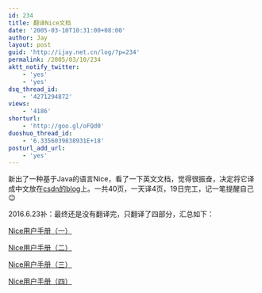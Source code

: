 ```yaml
---
id: 234
title: 翻译Nice文档
date: '2005-03-10T10:31:00+08:00'
author: Jay
layout: post
guid: 'http://ijay.net.cn/log/?p=234'
permalink: /2005/03/10/234
aktt_notify_twitter:
    - 'yes'
    - 'yes'
dsq_thread_id:
    - '4271294872'
views:
    - '4186'
shorturl:
    - 'http://goo.gl/oFQd0'
duoshuo_thread_id:
    - '6.3356039838931E+18'
posturl_add_url:
    - 'yes'
---
```


新出了一种基于Java的语言Nice，看了一下英文文档，觉得很振奋，决定将它译成中文放在<a href="http://blog.csdn.net/sandy_xu/" target="_blank">csdn的blog</a>上。一共40页，一天译4页，19日完工，记一笔提醒自己 :wink:

2016.6.23补：最终还是没有翻译完，只翻译了四部分，汇总如下：

<a href="http://www.jayxu.com/2005/03/10/15446" target="_blank" rel="bookmark">Nice用户手册（一）</a>

<a href="http://www.jayxu.com/2005/03/12/15451" target="_blank" rel="bookmark">Nice用户手册（二）</a>

<a href="http://www.jayxu.com/2005/03/16/15455" target="_blank" rel="bookmark">Nice用户手册（三）</a>

<a href="http://www.jayxu.com/2005/04/01/15513" target="_blank" rel="bookmark">Nice用户手册（四）</a>